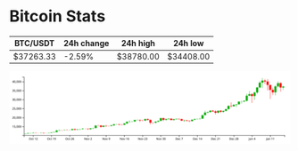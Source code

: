 # Bitcoin Stats

BTC/USDT|24h change|24h high|24h low|
|---|---|---|---|
|$37263.33|-2.59%|$38780.00|$34408.00|

<img src="./chart.svg">
